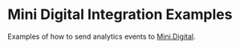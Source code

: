 # Mini Digital Integration Examples

Examples of how to send analytics events to [Mini.Digital](https://mini.digital).
